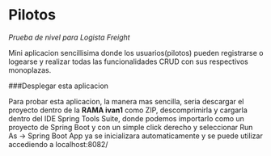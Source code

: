 # Pilotos 

*Prueba de nivel para Logista Freight*

Mini aplicacion sencillisima donde los usuarios(pilotos) pueden registrarse o logearse y realizar todas las funcionalidades CRUD con sus respectivos monoplazas.

###Desplegar esta aplicacion

Para probar esta aplicacion, la manera mas sencilla, seria descargar el proyecto dentro de la **RAMA ivan1** como ZIP, descomprimirla y cargarla dentro del IDE Spring Tools Suite,
donde podemos importarlo como un proyecto de Spring Boot y con un simple click derecho y seleccionar Run As -> Spring Boot App ya se inicializara automaticamente y se puede utilizar
accediendo a localhost:8082/
